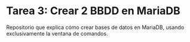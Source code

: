 # Tarea 3: Crear 2 BBDD en MariaDB
Repositorio que explica cómo crear bases de datos en MariaDB, usando exclusivamente la ventana de comandos.
